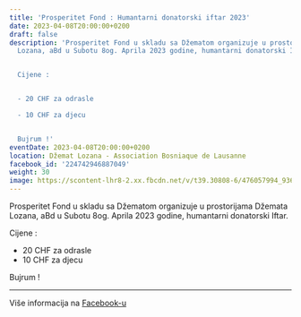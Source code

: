 ```yaml
---
title: 'Prosperitet Fond : Humantarni donatorski iftar 2023'
date: 2023-04-08T20:00:00+0200
draft: false
description: 'Prosperitet Fond u skladu sa Džematom organizuje u prostorijama Džemata
  Lozana, aBd u Subotu 8og. Aprila 2023 godine, humantarni donatorski Iftar.


  Cijene :


  - 20 CHF za odrasle

  - 10 CHF za djecu


  Bujrum !'
eventDate: 2023-04-08T20:00:00+0200
location: Džemat Lozana - Association Bosniaque de Lausanne
facebook_id: '224742946887049'
weight: 30
image: https://scontent-lhr8-2.xx.fbcdn.net/v/t39.30808-6/476057994_936635281930405_1135964331823661885_n.jpg?_nc_cat=106&ccb=1-7&_nc_sid=9e60e4&_nc_ohc=R7rVY4lGXbgQ7kNvwF1nzuB&_nc_oc=AdkevUmzqX0HtZ0l1Y1RN3j5Ldm0TsEd2UTmcR7EeM3XPPPKRuBanzGKgU6AXB7pSc8&_nc_zt=23&_nc_ht=scontent-lhr8-2.xx&edm=ABTKTjYEAAAA&_nc_gid=gQQ84UjeM_V27VDlhffrBw&oh=00_AfSrmLEyrsFShhVEwjPxL_euSJojad0T3ZY2RIvBKnqkag&oe=6890B5FD
---
```


Prosperitet Fond u skladu sa Džematom organizuje u prostorijama Džemata Lozana, aBd u Subotu 8og. Aprila 2023 godine, humantarni donatorski Iftar.

Cijene :

- 20 CHF za odrasle
- 10 CHF za djecu

Bujrum !

---

Više informacija na [Facebook-u](https://facebook.com/events/224742946887049)